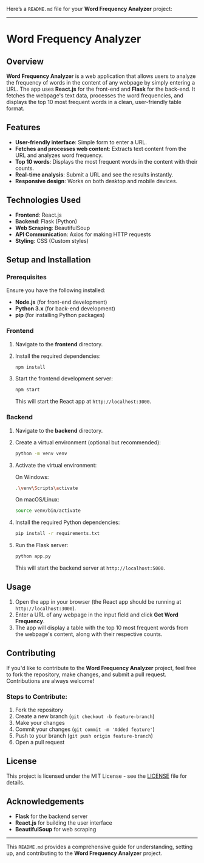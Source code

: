 Here’s a `README.md` file for your **Word Frequency Analyzer** project:

---

# Word Frequency Analyzer

## Overview

**Word Frequency Analyzer** is a web application that allows users to analyze the frequency of words in the content of any webpage by simply entering a URL. The app uses **React.js** for the front-end and **Flask** for the back-end. It fetches the webpage's text data, processes the word frequencies, and displays the top 10 most frequent words in a clean, user-friendly table format.

## Features

- **User-friendly interface**: Simple form to enter a URL.
- **Fetches and processes web content**: Extracts text content from the URL and analyzes word frequency.
- **Top 10 words**: Displays the most frequent words in the content with their counts.
- **Real-time analysis**: Submit a URL and see the results instantly.
- **Responsive design**: Works on both desktop and mobile devices.

## Technologies Used

- **Frontend**: React.js
- **Backend**: Flask (Python)
- **Web Scraping**: BeautifulSoup
- **API Communication**: Axios for making HTTP requests
- **Styling**: CSS (Custom styles)

## Setup and Installation

### Prerequisites

Ensure you have the following installed:

- **Node.js** (for front-end development)
- **Python 3.x** (for back-end development)
- **pip** (for installing Python packages)

### Frontend

1. Navigate to the **frontend** directory.
2. Install the required dependencies:

   ```bash
   npm install
   ```

3. Start the frontend development server:

   ```bash
   npm start
   ```

   This will start the React app at `http://localhost:3000`.

### Backend

1. Navigate to the **backend** directory.
2. Create a virtual environment (optional but recommended):

   ```bash
   python -m venv venv
   ```

3. Activate the virtual environment:

   On Windows:

   ```bash
   .\venv\Scripts\activate
   ```

   On macOS/Linux:

   ```bash
   source venv/bin/activate
   ```

4. Install the required Python dependencies:

   ```bash
   pip install -r requirements.txt
   ```

5. Run the Flask server:

   ```bash
   python app.py
   ```

   This will start the backend server at `http://localhost:5000`.

## Usage

1. Open the app in your browser (the React app should be running at `http://localhost:3000`).
2. Enter a URL of any webpage in the input field and click **Get Word Frequency**.
3. The app will display a table with the top 10 most frequent words from the webpage's content, along with their respective counts.

## Contributing

If you'd like to contribute to the **Word Frequency Analyzer** project, feel free to fork the repository, make changes, and submit a pull request. Contributions are always welcome!

### Steps to Contribute:

1. Fork the repository
2. Create a new branch (`git checkout -b feature-branch`)
3. Make your changes
4. Commit your changes (`git commit -m 'Added feature'`)
5. Push to your branch (`git push origin feature-branch`)
6. Open a pull request

## License

This project is licensed under the MIT License - see the [LICENSE](LICENSE) file for details.

## Acknowledgements

- **Flask** for the backend server
- **React.js** for building the user interface
- **BeautifulSoup** for web scraping

---

This `README.md` provides a comprehensive guide for understanding, setting up, and contributing to the **Word Frequency Analyzer** project.
